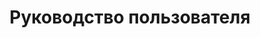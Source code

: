 ---  
title: Руководство пользователя  
type: документация  
weight: 20  
url: /sharepoint/руководство-пользователя/  
---  